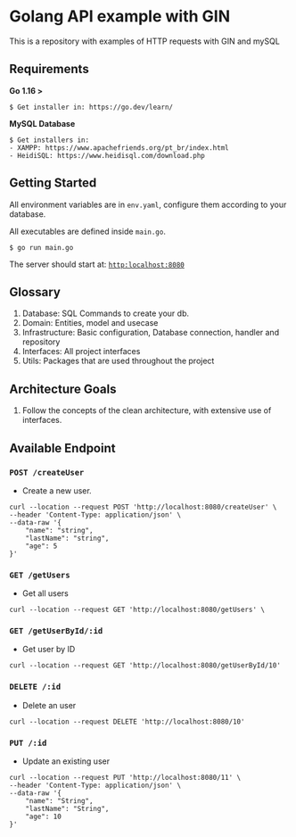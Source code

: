 # Golang API example with GIN

This is a repository with examples of HTTP requests with GIN and mySQL

## Requirements

**Go 1.16 >**
```
$ Get installer in: https://go.dev/learn/
```

**MySQL Database**
```
$ Get installers in:
- XAMPP: https://www.apachefriends.org/pt_br/index.html
- HeidiSQL: https://www.heidisql.com/download.php
```

## Getting Started



All environment variables are in `env.yaml`, configure them according to your database.

All executables are defined inside `main.go`.

```
$ go run main.go
```

The server should start at: [`http:localhost:8080`](http:localhost:8080)

## Glossary

1. Database: SQL Commands to create your db.
2. Domain: Entities, model and usecase
3. Infrastructure: Basic configuration, Database connection, handler and repository
4. Interfaces: All project interfaces
5. Utils: Packages that are used throughout the project

## Architecture Goals

1. Follow the concepts of the clean architecture, with extensive use of interfaces.


## Available Endpoint

### `POST /createUser`

- Create a  new user.

```
curl --location --request POST 'http://localhost:8080/createUser' \
--header 'Content-Type: application/json' \
--data-raw '{
    "name": "string",
    "lastName": "string",
    "age": 5
}'
```

### `GET /getUsers`

- Get all users

```
curl --location --request GET 'http://localhost:8080/getUsers' \
```


### `GET /getUserById/:id`

- Get user by ID


```
curl --location --request GET 'http://localhost:8080/getUserById/10'
```

### `DELETE /:id`

- Delete an user

```
curl --location --request DELETE 'http://localhost:8080/10'
```

### `PUT /:id`

- Update an existing user

```
curl --location --request PUT 'http://localhost:8080/11' \
--header 'Content-Type: application/json' \
--data-raw '{
    "name": "String",
    "lastName": "String",
    "age": 10
}'

```

